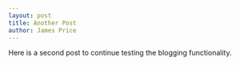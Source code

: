 ```yaml
---
layout: post
title: Another Post
author: James Price
---
```


Here is a second post to continue testing the blogging functionality.
